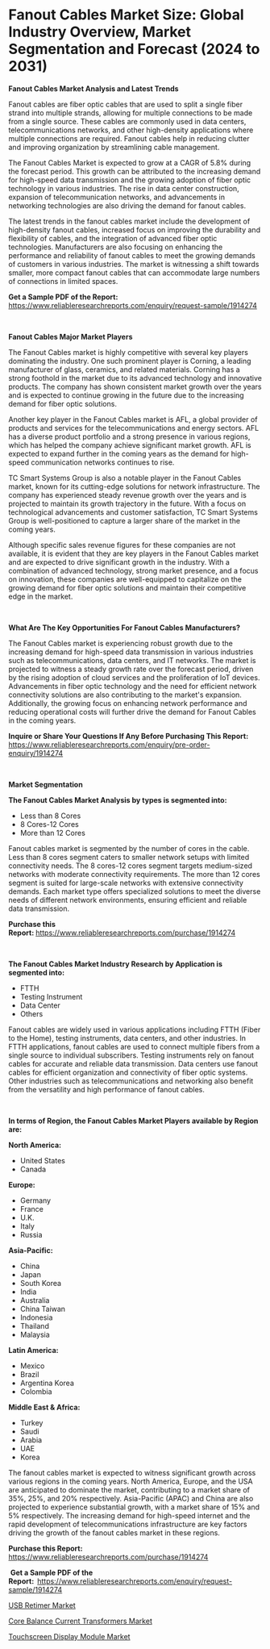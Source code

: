 <p><h1>Fanout Cables Market Size: Global Industry Overview, Market Segmentation and Forecast (2024 to 2031)</h1></p><p><strong>Fanout Cables Market Analysis and Latest Trends</strong></p>
<p><p>Fanout cables are fiber optic cables that are used to split a single fiber strand into multiple strands, allowing for multiple connections to be made from a single source. These cables are commonly used in data centers, telecommunications networks, and other high-density applications where multiple connections are required. Fanout cables help in reducing clutter and improving organization by streamlining cable management.</p><p>The Fanout Cables Market is expected to grow at a CAGR of 5.8% during the forecast period. This growth can be attributed to the increasing demand for high-speed data transmission and the growing adoption of fiber optic technology in various industries. The rise in data center construction, expansion of telecommunication networks, and advancements in networking technologies are also driving the demand for fanout cables.</p><p>The latest trends in the fanout cables market include the development of high-density fanout cables, increased focus on improving the durability and flexibility of cables, and the integration of advanced fiber optic technologies. Manufacturers are also focusing on enhancing the performance and reliability of fanout cables to meet the growing demands of customers in various industries. The market is witnessing a shift towards smaller, more compact fanout cables that can accommodate large numbers of connections in limited spaces.</p></p>
<p><strong>Get a Sample PDF of the Report:&nbsp;</strong> <a href="https://www.reliableresearchreports.com/enquiry/request-sample/1914274">https://www.reliableresearchreports.com/enquiry/request-sample/1914274</a></p>
<p>&nbsp;</p>
<p><strong>Fanout Cables Major Market Players</strong></p>
<p><p>The Fanout Cables market is highly competitive with several key players dominating the industry. One such prominent player is Corning, a leading manufacturer of glass, ceramics, and related materials. Corning has a strong foothold in the market due to its advanced technology and innovative products. The company has shown consistent market growth over the years and is expected to continue growing in the future due to the increasing demand for fiber optic solutions.</p><p>Another key player in the Fanout Cables market is AFL, a global provider of products and services for the telecommunications and energy sectors. AFL has a diverse product portfolio and a strong presence in various regions, which has helped the company achieve significant market growth. AFL is expected to expand further in the coming years as the demand for high-speed communication networks continues to rise.</p><p>TC Smart Systems Group is also a notable player in the Fanout Cables market, known for its cutting-edge solutions for network infrastructure. The company has experienced steady revenue growth over the years and is projected to maintain its growth trajectory in the future. With a focus on technological advancements and customer satisfaction, TC Smart Systems Group is well-positioned to capture a larger share of the market in the coming years.</p><p>Although specific sales revenue figures for these companies are not available, it is evident that they are key players in the Fanout Cables market and are expected to drive significant growth in the industry. With a combination of advanced technology, strong market presence, and a focus on innovation, these companies are well-equipped to capitalize on the growing demand for fiber optic solutions and maintain their competitive edge in the market.</p></p>
<p>&nbsp;</p>
<p><strong>What Are The Key Opportunities For Fanout Cables Manufacturers?</strong></p>
<p><p>The Fanout Cables market is experiencing robust growth due to the increasing demand for high-speed data transmission in various industries such as telecommunications, data centers, and IT networks. The market is projected to witness a steady growth rate over the forecast period, driven by the rising adoption of cloud services and the proliferation of IoT devices. Advancements in fiber optic technology and the need for efficient network connectivity solutions are also contributing to the market's expansion. Additionally, the growing focus on enhancing network performance and reducing operational costs will further drive the demand for Fanout Cables in the coming years.</p></p>
<p><strong>Inquire or Share Your Questions If Any Before Purchasing This Report:</strong> <a href="https://www.reliableresearchreports.com/enquiry/pre-order-enquiry/1914274">https://www.reliableresearchreports.com/enquiry/pre-order-enquiry/1914274</a></p>
<p>&nbsp;</p>
<p><strong>Market Segmentation</strong></p>
<p><strong>The Fanout Cables Market Analysis by types is segmented into:</strong></p>
<p><ul><li>Less than 8 Cores</li><li>8 Cores-12 Cores</li><li>More than 12 Cores</li></ul></p>
<p><p>Fanout cables market is segmented by the number of cores in the cable. Less than 8 cores segment caters to smaller network setups with limited connectivity needs. The 8 cores-12 cores segment targets medium-sized networks with moderate connectivity requirements. The more than 12 cores segment is suited for large-scale networks with extensive connectivity demands. Each market type offers specialized solutions to meet the diverse needs of different network environments, ensuring efficient and reliable data transmission.</p></p>
<p><strong>Purchase this Report:&nbsp;</strong><a href="https://www.reliableresearchreports.com/purchase/1914274">https://www.reliableresearchreports.com/purchase/1914274</a></p>
<p>&nbsp;</p>
<p><strong>The Fanout Cables Market Industry Research by Application is segmented into:</strong></p>
<p><ul><li>FTTH</li><li>Testing Instrument</li><li>Data Center</li><li>Others</li></ul></p>
<p><p>Fanout cables are widely used in various applications including FTTH (Fiber to the Home), testing instruments, data centers, and other industries. In FTTH applications, fanout cables are used to connect multiple fibers from a single source to individual subscribers. Testing instruments rely on fanout cables for accurate and reliable data transmission. Data centers use fanout cables for efficient organization and connectivity of fiber optic systems. Other industries such as telecommunications and networking also benefit from the versatility and high performance of fanout cables.</p></p>
<p>&nbsp;</p>
<p><strong>In terms of Region, the Fanout Cables Market Players available by Region are:</strong></p>
<p>
    <p> <strong> North America: </strong>
        <ul>
            <li>United States</li>
            <li>Canada</li>
        </ul>
        </p> 
    <p> <strong> Europe: </strong>
        <ul>
            <li>Germany</li>
            <li>France</li>
            <li>U.K.</li>
            <li>Italy</li>
            <li>Russia</li>
        </ul>
        </p> 
    <p> <strong> Asia-Pacific: </strong>
        <ul>
            <li>China</li>
            <li>Japan</li>
            <li>South Korea</li>
            <li>India</li>
            <li>Australia</li>
            <li>China Taiwan</li>
            <li>Indonesia</li>
            <li>Thailand</li>
            <li>Malaysia</li>
        </ul>
        </p> 
    <p> <strong> Latin America: </strong>
        <ul>
            <li>Mexico</li>
            <li>Brazil</li>
            <li>Argentina Korea</li>
            <li>Colombia</li>
        </ul>
        </p> 
    <p> <strong> Middle East & Africa: </strong>
        <ul>
            <li>Turkey</li>
            <li>Saudi</li>
            <li>Arabia</li>
            <li>UAE</li>
            <li>Korea</li>
        </ul>
    </p>
    </p>
<p><p>The fanout cables market is expected to witness significant growth across various regions in the coming years. North America, Europe, and the USA are anticipated to dominate the market, contributing to a market share of 35%, 25%, and 20% respectively. Asia-Pacific (APAC) and China are also projected to experience substantial growth, with a market share of 15% and 5% respectively. The increasing demand for high-speed internet and the rapid development of telecommunications infrastructure are key factors driving the growth of the fanout cables market in these regions.</p></p>
<p><strong>Purchase this Report: </strong><a href="https://www.reliableresearchreports.com/purchase/1914274">https://www.reliableresearchreports.com/purchase/1914274</a></p>
<p>&nbsp;<strong>Get a Sample PDF of the Report:&nbsp;&nbsp;</strong><a href="https://www.reliableresearchreports.com/enquiry/request-sample/1914274">https://www.reliableresearchreports.com/enquiry/request-sample/1914274</a></p>
<p><strong></strong></p>
<p><p><a href="https://github.com/mancsybtousav/Market-Research-Report-List-1/blob/main/usb-retimer-market.md">USB Retimer Market</a></p><p><a href="https://github.com/AKSHATREPORTPRIME/Market-Research-Report-List-3/blob/main/core-balance-current-transformers-market.md">Core Balance Current Transformers Market</a></p><p><a href="https://github.com/josesg55/Market-Research-Report-List-2/blob/main/touchscreen-display-module-market.md">Touchscreen Display Module Market</a></p></p>